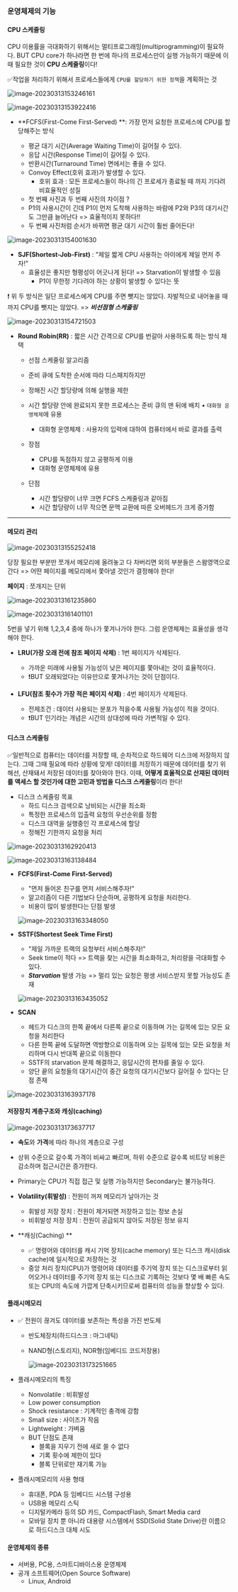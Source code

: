 ### 운영체제의 기능

#### CPU 스케줄링

CPU 이용률을 극대화하기 위해서는 멀티프로그래밍(multiprogramming)이 필요하다. BUT CPU core가 하나라면 한 번에 하나의 프로세스만이 실행 가능하기 때문에 이때 필요한 것이 **CPU 스케줄링**이다!

✅작업을 처리하기 위해서 프로세스들에게 `CPU를 할당하기 위한 정책`을 계획하는 것

![image-20230313153246161](./assets/image-20230313153246161.png)

![image-20230313153922416](./assets/image-20230313153922416.png)

- **FCFS(First-Come First-Served) **: 가장 먼저 요청한 프로세스에 CPU를 할당해주는 방식

  - 평균 대기 시간(Average Waiting Time)이 길어질 수 있다.
  - 응답 시간(Response Time)이 길어질 수 있다.
  - 반환시간(Turnaround Time) 면에서는 좋을 수 있다.
  - Convoy Effect(호위 효과)가 발생할 수 있다.
    - 호위 효과 : 모든 프로세스들이 하나의 긴 프로세가 종료될 때 까지 기다려 비효율적인 성질
  - 첫 번째 사진과 두 번째 사진의 차이점 ?
  - P1의 사용시간이 긴데 P1이 먼저 도착해 사용하는 바람에 P2와 P3의 대기시간도 그만큼 늘어난다 => 효율적이지 못하다!!
  - 두 번째 사진처럼 순서가 바뀌면 평균 대기 시간이 훨씬 줄어든다!

  

![image-20230313154001630](./assets/image-20230313154001630.png)

- **SJF(Shortest-Job-First)** : "제일 짧게 CPU 사용하는 아이에게 제일 먼저 주자!"
  - 효율성은 좋지만 형평성이 어긋나게 된다! => Starvation이 발생할 수 있음
    - P1이 무한정 기다려야 하는 상황이 발생할 수 있다는 뜻



❗ 위 두 방식은 일단 프로세스에게 CPU를 주면 뺏지는 않았다. 자발적으로 내어놓을 때까지 CPU를 뺏지는 않았다. => ***비선점형 스케줄링***



![image-20230313154721503](./assets/image-20230313154721503.png)

- **Round Robin(RR)** : 짧은 시간 간격으로 CPU를 번갈아 사용하도록 하는 방식 채택

  - 선점 스케줄링 알고리즘

  - 준비 큐에 도착한 순서에 따라 디스패치하지만

  - 정해진 시간 할당량에 의해 실행을 제한

  - 시간 할당량 안에 완료되지 못한 프로세스는 준비 큐의 맨 뒤에 배치 • `대화형 운영체제`에 유용

    - 대화형 운영체제 : 사용자의 입력에 대하여 컴퓨터에서 바로 결과를 출력

  - 장점 

    - CPU를 독점하지 않고 공평하게 이용
    - 대화형 운영체제에 유용

  - 단점

    - 시간 할당량이 너무 크면 FCFS 스케줄링과 같아짐
    - 시간 할당량이 너무 작으면 문맥 교환에 따른 오버헤드가 크게 증가함

     

---



#### 메모리 관리

![image-20230313155252418](./assets/image-20230313155252418.png)

당장 필요한 부분만 쪼개서 메모리에 올려놓고 다 차버리면 외의 부분들은 스왐영역으로 간다 => 어떤 페이지를 메모리에서 쫓아낼 것인가 결정해야 한다!

**페이지** : 쪼개지는 단위



![image-20230313161235860](./assets/image-20230313161235860.png)

![image-20230313161401101](./assets/image-20230313161401101.png)

5번을 넣기 위해 1,2,3,4 중에 하나가 쫓겨나가야 한다. 그럼 운영체제는 효율성을 생각해야 한다.

- **LRU(가장 오래 전에 참조 페이지 삭제)** : 1번 페이지가 삭제된다.
  - 가까운 미래에 사용될 가능성이 낮은 페이지를 쫓아내는 것이 효율적이다.
  - ❗BUT 오래되었다는 이유만으로 쫓겨나가는 것이 단점이다.

- **LFU(참조 횟수가 가장 적은 페이지 삭제)** : 4번 페이지가 삭제된다.
  - 전제조건 : 데이터 사용되는 분포가 적을수록 사용될 가능성이 적을 것이다.
  - ❗BUT 인기라는 개념은 시간의 상대성에 따라 가변적일 수 있다.



#### 디스크 스케줄링

✅일반적으로 컴퓨터는 데이터를 저장할 때, 순차적으로 하드웨어 디스크에 저장하지 않는다. 그때 그때 필요에 따라 상황에 맞게! 데이터를 저장하기 때문에 데이터를 찾기 위해선, 산재돼서 저장된 데이터를 찾아와야 한다. 이때, **어떻게 효율적으로 산재된 데이터를 액세스 할 것인가에 대한 고민과 방법을 디스크 스케줄링**이라 한다!

- 디스크 스케줄링 목표
  - 하드 디스크 검색으로 낭비되는 시간을 최소화
  - 특정한 프로세스의 입출력 요청의 우선순위를 정함
  - 디스크 대역을 실행중인 각 프로세스에 할당
  - 정해진 기한까지 요청을 처리

![image-20230313162920413](./assets/image-20230313162920413.png)

![image-20230313163138484](./assets/image-20230313163138484.png)



- **FCFS(First-Come First-Served)**

  - "먼저 들어온 친구를 먼저 서비스해주자!"
  - 알고리즘이 다른 기법보다 단순하며, 공평하게 요청을 처리한다.
  - 비용이 많이 발생한다는 단점 발생

  ![image-20230313163348050](./assets/image-20230313163348050.png)

- **SSTF(Shortest Seek Time First)**

  - "제일 가까운 트랙의 요청부터 서비스해주자!"
  - Seek time이 적다 => 트랙을 찾는 시간을 최소화하고, 처리량을 극대화할 수 있다.
  - ***Starvation*** 발생 가능 => 멀리 있는 요청은 평생 서비스받지 못할 가능성도 존재

  ![image-20230313163435052](./assets/image-20230313163435052.png)

- **SCAN**
  
  - 헤드가 디스크의 한쪽 끝에서 다른쪽 끝으로 이동하며 가는 길목에 있는 모든 요청을 처리한다
  - 다른 한쪽 끝에 도달하면 역방향으로 이동하며 오는 길목에 있는 모든 요청을 처리하며 다시 반대쪽 끝으로 이동한다
  - SSTF의 starvation 문제 해결하고, 응답시간의 편차를 줄일 수 있다.
  - 양단 끝의 요청들의 대기시간이 중간 요청의 대기시간보다 길어질 수 있다는 단점 존재

![image-20230313163937178](./assets/image-20230313163937178.png)



#### 저장장치 계층구조와 캐싱(caching)

![image-20230313173637717](./assets/image-20230313173637717.png)

- **속도**와 **가격**에 따라 하나의 계층으로 구성
- 상위 수준으로 갈수록 가격이 비싸고 빠르며, 하위 수준으로 갈수록 비트당 비용은 감소하며 접근시간은 증가한다.
- Primary는 CPU가 직접 접근 및 실행 가능하지만 Secondary는 불가능하다.

- **Volatility(휘발성)** : 전원이 꺼져 메모리가 날아가는 것
  - 휘발성 저장 장치 : 전원이 제거되면 저장하고 있는 정보 손실
  - 비휘발성 저장 장치 : 전원이 공급되지 않아도 저장된 정보 유지

- **캐싱(Caching) **
  - ✅ 명령어와 데이터를 캐시 기억 장치(cache memory) 또는 디스크 캐시(disk cache)에 일시적으로 저장하는 것
  - 중앙 처리 장치(CPU)가 명령어와 데이터를 주기억 장치 또는 디스크로부터 읽어오거나 데이터를 주기억 장치 또는 디스크로 기록하는 것보다 몇 배 빠른 속도 또는 CPU의 속도에 가깝게 단축시키므로써 컴퓨터의 성능을 향상할 수 있다.



#### 플래시메모리

- ✅ 전원이 끊겨도 데이터를 보존하는 특성을 가진 반도체

  - 반도체장치(하드디스크 : 마그네틱)

  - NAND형(스토리지), NOR형(임베디드 코드저장용)

    ![image-20230313173251665](./assets/image-20230313173251665.png)

- 플래시메모리의 특징

  - Nonvolatile : 비휘발성
  - Low power consumption
  - Shock resistance : 기계적인 충격에 강함
  - Small size : 사이즈가 작음
  - Lightweight : 가벼움
  - BUT 단점도 존재
    - 블록을 지우기 전에 새로 쓸 수 없다
    - 기록 횟수에 제한이 있다
    - 블록 단위로만 재기록 가능

- 플래시메모리의 사용 형태

  - 휴대폰, PDA 등 임베디드 시스템 구성용
  - USB용 메모리 스틱
  - 디지털카메라 등의 SD 카드, CompactFlash, Smart Media card
  - 모바일 장치 뿐 아니라 대용량 시스템에서 SSD(Solid State Drive)란 이름으로 하드디스크 대체 시도



#### 운영체제의 종류

- 서버용, PC용, 스마트디바이스용 운영체제
- 공개 소프트웨어(Open Source Software)
  - Linux, Android